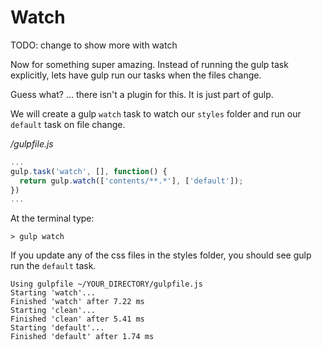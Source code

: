 # Watch

TODO: change to show more with watch


Now for something super amazing. Instead of running the gulp task explicitly, lets have gulp run our tasks when the files change.

Guess what? ... there isn't a plugin for this. It is just part of gulp.

We will create a gulp `watch` task to watch our `styles` folder and run our `default` task on file change.

*/gulpfile.js*
```javascript
...
gulp.task('watch', [], function() {
  return gulp.watch(['contents/**.*'], ['default']);
})
...
```

At the terminal type:
~~~
> gulp watch
~~~

If you update any of the css files in the styles folder, you should see gulp run the `default` task.

~~~
Using gulpfile ~/YOUR_DIRECTORY/gulpfile.js
Starting 'watch'...
Finished 'watch' after 7.22 ms
Starting 'clean'...
Finished 'clean' after 5.41 ms
Starting 'default'...
Finished 'default' after 1.74 ms
~~~
